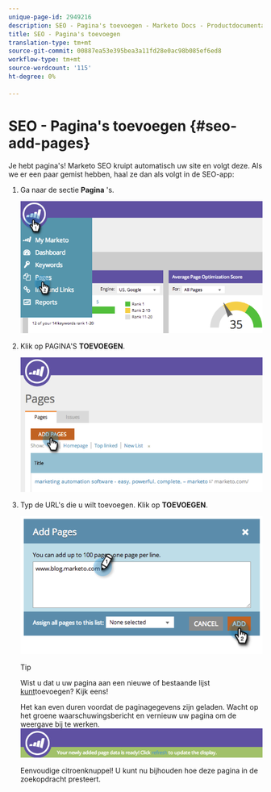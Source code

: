 ```yaml
---
unique-page-id: 2949216
description: SEO - Pagina's toevoegen - Marketo Docs - Productdocumentatie
title: SEO - Pagina's toevoegen
translation-type: tm+mt
source-git-commit: 00887ea53e395bea3a11fd28e0ac98b085ef6ed8
workflow-type: tm+mt
source-wordcount: '115'
ht-degree: 0%

---
```



# SEO - Pagina&#39;s toevoegen {#seo-add-pages}

Je hebt pagina&#39;s! Marketo SEO kruipt automatisch uw site en volgt deze. Als we er een paar gemist hebben, haal ze dan als volgt in de SEO-app:

1. Ga naar de sectie **Pagina** &#39;s.

   ![](assets/image2014-9-18-12-3a55-3a19.png)

1. Klik op PAGINA&#39;S **TOEVOEGEN**.

   ![](assets/image2014-9-18-12-3a55-3a53.png)

1. Typ de URL&#39;s die u wilt toevoegen. Klik op **TOEVOEGEN**.

   ![](assets/image2014-9-18-12-3a56-3a15.png)

   >[!TIP]
   >
   >Wist u dat u uw pagina aan een nieuwe of bestaande lijst [kunt](../../../../product-docs/additional-apps/seo/understanding-seo/seo-managing-lists.md)toevoegen? Kijk eens!

   Het kan even duren voordat de paginagegevens zijn geladen. Wacht op het groene waarschuwingsbericht en vernieuw uw pagina om de weergave bij te werken.
   ![](assets/image2014-9-18-12-3a57-3a10.png)

   Eenvoudige citroenknuppel! U kunt nu bijhouden hoe deze pagina in de zoekopdracht presteert.

